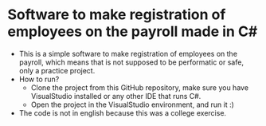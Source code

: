 # Software to make registration of employees on the payroll made in C#

* This is a simple software to make registration of employees on the payroll, which means that is not supposed to be performatic or safe, only a practice project.
* How to run?
  * Clone the project from this GitHub repository, make sure you have VisualStudio installed or any other IDE that runs C#.
  *  Open the project in the VisualStudio environment, and run it :)
* The code is not in english because this was a college exercise.
